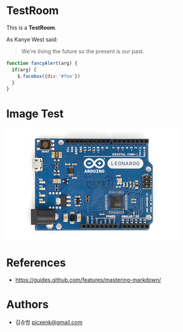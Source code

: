 # TestRoom
This is a **TestRoom**.

As Kanye West said:
> We're living the future so
> the present is our past.

```javascript
function fancyAlert(arg) {
  if(arg) {
    $.facebox({div:'#foo'})
  }
}
```

# Image Test
![Arduino Board](/images/arduino.jpg)

# References
 * https://guides.github.com/features/mastering-markdown/
 
# Authors
 * 김승범 <picxenk@gmail.com>
